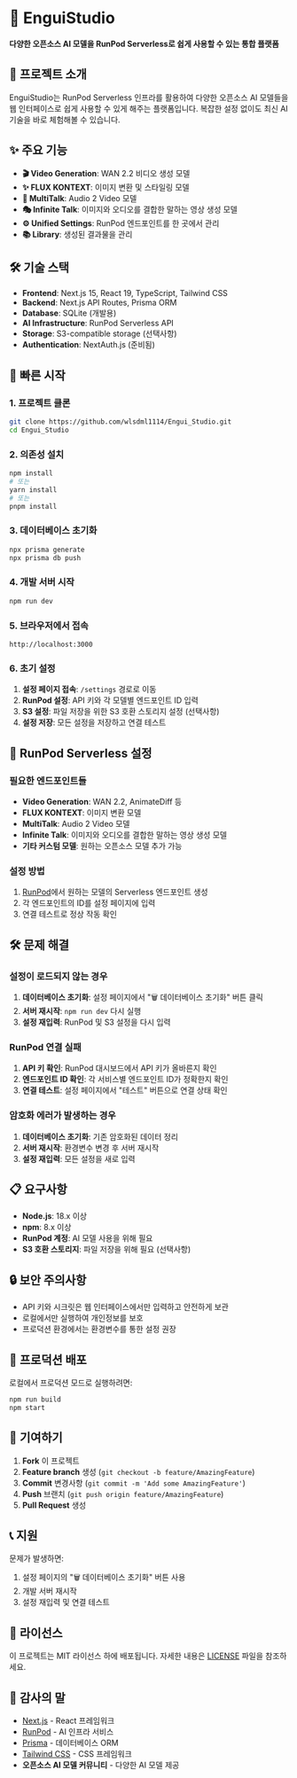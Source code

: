 # 🚀 EnguiStudio

**다양한 오픈소스 AI 모델을 RunPod Serverless로 쉽게 사용할 수 있는 통합 플랫폼**

## 🎯 프로젝트 소개

EnguiStudio는 RunPod Serverless 인프라를 활용하여 다양한 오픈소스 AI 모델들을 웹 인터페이스로 쉽게 사용할 수 있게 해주는 플랫폼입니다. 복잡한 설정 없이도 최신 AI 기술을 바로 체험해볼 수 있습니다.

## ✨ 주요 기능

- **🎬 Video Generation**: WAN 2.2 비디오 생성 모델
- **✨ FLUX KONTEXT**: 이미지 변환 및 스타일링 모델
- **🎤 MultiTalk**: Audio 2 Video 모델
- **🎭 Infinite Talk**: 이미지와 오디오를 결합한 말하는 영상 생성 모델
- **⚙️ Unified Settings**: RunPod 엔드포인트를 한 곳에서 관리
- **📚 Library**: 생성된 결과물을 관리

## 🛠️ 기술 스택

- **Frontend**: Next.js 15, React 19, TypeScript, Tailwind CSS
- **Backend**: Next.js API Routes, Prisma ORM
- **Database**: SQLite (개발용)
- **AI Infrastructure**: RunPod Serverless API
- **Storage**: S3-compatible storage (선택사항)
- **Authentication**: NextAuth.js (준비됨)

## 🚀 빠른 시작

### 1. 프로젝트 클론
```bash
git clone https://github.com/wlsdml1114/Engui_Studio.git
cd Engui_Studio
```

### 2. 의존성 설치
```bash
npm install
# 또는
yarn install
# 또는
pnpm install
```

### 3. 데이터베이스 초기화
```bash
npx prisma generate
npx prisma db push
```

### 4. 개발 서버 시작
```bash
npm run dev
```

### 5. 브라우저에서 접속
```
http://localhost:3000
```

### 6. 초기 설정
1. **설정 페이지 접속**: `/settings` 경로로 이동
2. **RunPod 설정**: API 키와 각 모델별 엔드포인트 ID 입력
3. **S3 설정**: 파일 저장을 위한 S3 호환 스토리지 설정 (선택사항)
4. **설정 저장**: 모든 설정을 저장하고 연결 테스트

## 🔧 RunPod Serverless 설정

### 필요한 엔드포인트들
- **Video Generation**: WAN 2.2, AnimateDiff 등
- **FLUX KONTEXT**: 이미지 변환 모델
- **MultiTalk**: Audio 2 Video 모델
- **Infinite Talk**: 이미지와 오디오를 결합한 말하는 영상 생성 모델
- **기타 커스텀 모델**: 원하는 오픈소스 모델 추가 가능

### 설정 방법
1. [RunPod](https://runpod.io/)에서 원하는 모델의 Serverless 엔드포인트 생성
2. 각 엔드포인트의 ID를 설정 페이지에 입력
3. 연결 테스트로 정상 작동 확인

## 🛠️ 문제 해결

### 설정이 로드되지 않는 경우
1. **데이터베이스 초기화**: 설정 페이지에서 "🗑️ 데이터베이스 초기화" 버튼 클릭
2. **서버 재시작**: `npm run dev` 다시 실행
3. **설정 재입력**: RunPod 및 S3 설정을 다시 입력

### RunPod 연결 실패
1. **API 키 확인**: RunPod 대시보드에서 API 키가 올바른지 확인
2. **엔드포인트 ID 확인**: 각 서비스별 엔드포인트 ID가 정확한지 확인
3. **연결 테스트**: 설정 페이지에서 "테스트" 버튼으로 연결 상태 확인

### 암호화 에러가 발생하는 경우
1. **데이터베이스 초기화**: 기존 암호화된 데이터 정리
2. **서버 재시작**: 환경변수 변경 후 서버 재시작
3. **설정 재입력**: 모든 설정을 새로 입력

## 📋 요구사항

- **Node.js**: 18.x 이상
- **npm**: 8.x 이상
- **RunPod 계정**: AI 모델 사용을 위해 필요
- **S3 호환 스토리지**: 파일 저장을 위해 필요 (선택사항)

## 🔒 보안 주의사항

- API 키와 시크릿은 웹 인터페이스에서만 입력하고 안전하게 보관
- 로컬에서만 실행하여 개인정보를 보호
- 프로덕션 환경에서는 환경변수를 통한 설정 권장

## 🚀 프로덕션 배포

로컬에서 프로덕션 모드로 실행하려면:
```bash
npm run build
npm start
```

## 🤝 기여하기

1. **Fork** 이 프로젝트
2. **Feature branch** 생성 (`git checkout -b feature/AmazingFeature`)
3. **Commit** 변경사항 (`git commit -m 'Add some AmazingFeature'`)
4. **Push** 브랜치 (`git push origin feature/AmazingFeature`)
5. **Pull Request** 생성

## 📞 지원

문제가 발생하면:
1. 설정 페이지의 "🗑️ 데이터베이스 초기화" 버튼 사용
2. 개발 서버 재시작
3. 설정 재입력 및 연결 테스트

## 📄 라이선스

이 프로젝트는 MIT 라이선스 하에 배포됩니다. 자세한 내용은 [LICENSE](LICENSE) 파일을 참조하세요.

## 🙏 감사의 말

- [Next.js](https://nextjs.org/) - React 프레임워크
- [RunPod](https://runpod.io/) - AI 인프라 서비스
- [Prisma](https://www.prisma.io/) - 데이터베이스 ORM
- [Tailwind CSS](https://tailwindcss.com/) - CSS 프레임워크
- **오픈소스 AI 모델 커뮤니티** - 다양한 AI 모델 제공
